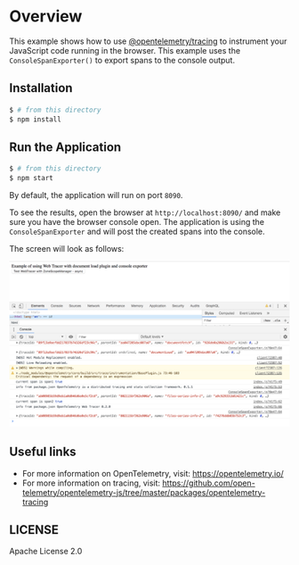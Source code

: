 # Overview

This example shows how to use [@opentelemetry/tracing](https://github.com/open-telemetry/opentelemetry-js/tree/master/packages/opentelemetry-tracing) to instrument your JavaScript code running in the browser.
This example uses the `ConsoleSpanExporter()` to export spans to the console output.

## Installation

```sh
$ # from this directory
$ npm install
```

## Run the Application

```sh
$ # from this directory
$ npm start
```

By default, the application will run on port `8090`.

To see the results, open the browser at `http://localhost:8090/` and make sure you have the browser console open. The application is using the `ConsoleSpanExporter` and will post the created spans into the console.

The screen will look as follows:

![Screenshot of the running example](images/traces.png)

## Useful links

- For more information on OpenTelemetry, visit: <https://opentelemetry.io/>
- For more information on tracing, visit: <https://github.com/open-telemetry/opentelemetry-js/tree/master/packages/opentelemetry-tracing>

## LICENSE

Apache License 2.0
